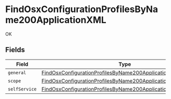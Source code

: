 # FindOsxConfigurationProfilesByName200ApplicationXML

OK


## Fields

| Field                                                                                                                                                       | Type                                                                                                                                                        | Required                                                                                                                                                    | Description                                                                                                                                                 |
| ----------------------------------------------------------------------------------------------------------------------------------------------------------- | ----------------------------------------------------------------------------------------------------------------------------------------------------------- | ----------------------------------------------------------------------------------------------------------------------------------------------------------- | ----------------------------------------------------------------------------------------------------------------------------------------------------------- |
| `general`                                                                                                                                                   | [FindOsxConfigurationProfilesByName200ApplicationXMLGeneral](../../models/operations/findosxconfigurationprofilesbyname200applicationxmlgeneral.md)         | :heavy_minus_sign:                                                                                                                                          | N/A                                                                                                                                                         |
| `scope`                                                                                                                                                     | [FindOsxConfigurationProfilesByName200ApplicationXMLScope](../../models/operations/findosxconfigurationprofilesbyname200applicationxmlscope.md)             | :heavy_minus_sign:                                                                                                                                          | N/A                                                                                                                                                         |
| `selfService`                                                                                                                                               | [FindOsxConfigurationProfilesByName200ApplicationXMLSelfService](../../models/operations/findosxconfigurationprofilesbyname200applicationxmlselfservice.md) | :heavy_minus_sign:                                                                                                                                          | N/A                                                                                                                                                         |